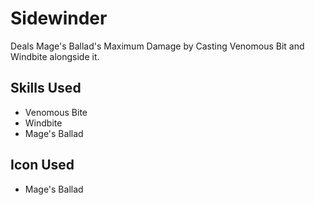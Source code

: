 # Sidewinder

Deals Mage's Ballad's Maximum Damage by Casting Venomous Bit and Windbite alongside it.

## Skills Used

 - Venomous Bite
 - Windbite
 - Mage's Ballad


## Icon Used

 - Mage's Ballad